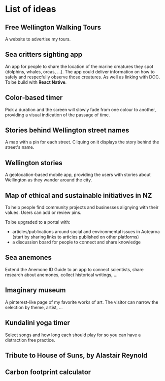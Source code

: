 # List of ideas

## Free Wellington Walking Tours

A website to advertise my tours.


## Sea critters sighting app

An app for people to share the location of the marine creatures they spot (dolphins, whales, orcas, ...).
The app could deliver information on how to safely and respecfully observe those creatures. As well as linking with DOC.
To be build with **React Native**.


## Color-based timer

Pick a duration and the screen will slowly fade from one colour to another, providing a visual indication of the passage of time.


## Stories behind Wellington street names

A map with a pin for each street. Cliquing on it displays the story behind the street's name.


## Wellington stories

A geolocation-based mobile app, providing the users with stories about Wellington as they wander around the city.


## Map of ethical and sustainable initiatives in NZ

To help people find community projects and businesses alignying with their values. Users can add or review pins.

To be upgraded to a portal with:
- articles/publications around social and environmental issues in Aotearoa (start by sharing links to articles published on other platforms)
- a discussion board for people to connect and share knowledge


## Sea anemones

Extend the Anemone ID Guide to an app to connect scientists, share research about anemones, collect historical writings, ...

## Imaginary museum

A pinterest-like page of my favorite works of art. The visitor can narrow the selection by theme, artist, ...

## Kundalini yoga timer

Select songs and how long each should play for so you can have a distraction free practice.

## Tribute to House of Suns, by Alastair Reynold

## Carbon footprint calculator

